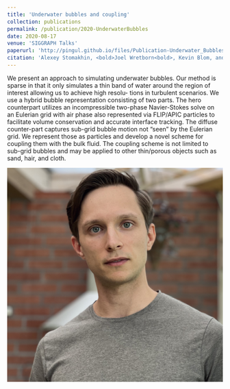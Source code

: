 ```yaml
---
title: 'Underwater bubbles and coupling'
collection: publications
permalink: /publication/2020-UnderwaterBubbles
date: 2020-08-17
venue: 'SIGGRAPH Talks'
paperurl: 'http://pingul.github.io/files/Publication-Underwater_Bubbles_and_Coupling.pdf'
citation: 'Alexey Stomakhin, <bold>Joel Wretborn<bold>, Kevin Blom, and Gilles Daviet (2020) &quot;Underwater Bubbles and Coupling.&quot; Special Interest Group on Computer Graphics and Interactive Techniques Conference Talks. https://doi.org/10.1145/3388767.3407390.'
---
```


We present an approach to simulating underwater bubbles. Our method is sparse in that it only simulates a thin band of water around the region of interest allowing us to achieve high resolu- tions in turbulent scenarios. We use a hybrid bubble representation consisting of two parts. The hero counterpart utilizes an incompressible two-phase Navier-Stokes solve on an Eulerian grid with air phase also represented via FLIP/APIC particles to facilitate volume conservation and accurate interface tracking. The diffuse counter-part captures sub-grid bubble motion not “seen” by the Eulerian grid. We represent those as particles and develop a novel scheme for coupling them with the bulk fluid. The coupling scheme is not limited to sub-grid bubbles and may be applied to other thin/porous objects such as sand, hair, and cloth.

<img src="images/profile.jpeg">

